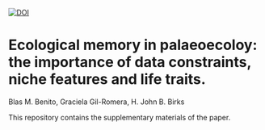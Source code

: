 

[![DOI](https://zenodo.org/badge/173999763.svg)](https://zenodo.org/badge/latestdoi/173999763)


# Ecological memory in palaeoecoloy: the importance of data constraints, niche features and life traits. 
Blas M. Benito, Graciela Gil-Romera, H. John B. Birks

This repository contains the supplementary materials of the paper.
